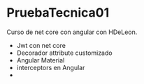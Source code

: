 # PruebaTecnica01
Curso de net core con angular con HDeLeon.

* Jwt con net core
* Decorador attribute customizado
* Angular Material
* interceptors en Angular
* 
